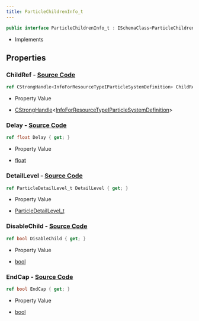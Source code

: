 ```yaml
---
title: ParticleChildrenInfo_t
---
```


```csharp
public interface ParticleChildrenInfo_t : ISchemaClass<ParticleChildrenInfo_t>, ISchemaField, ISchemaClass, INativeHandle
```

- Implements

## Properties

### **ChildRef** - [Source Code](https://github.com/swiftly-solution/swiftlys2/blob/main/managed/src/SwiftlyS2.Generated/Schemas/Interfaces/ParticleChildrenInfo_t.cs#L16)

```csharp
ref CStrongHandle<InfoForResourceTypeIParticleSystemDefinition> ChildRef { get; }
```

- Property Value

- [CStrongHandle](/docs/api/shared/natives/cstronghandle-1)<[InfoForResourceTypeIParticleSystemDefinition](/docs/api/shared/schemadefinitions/infoforresourcetypeiparticlesystemdefinition)>

### **Delay** - [Source Code](https://github.com/swiftly-solution/swiftlys2/blob/main/managed/src/SwiftlyS2.Generated/Schemas/Interfaces/ParticleChildrenInfo_t.cs#L18)

```csharp
ref float Delay { get; }
```

- Property Value

- [float](https://learn.microsoft.com/dotnet/api/system.single)

### **DetailLevel** - [Source Code](https://github.com/swiftly-solution/swiftlys2/blob/main/managed/src/SwiftlyS2.Generated/Schemas/Interfaces/ParticleChildrenInfo_t.cs#L24)

```csharp
ref ParticleDetailLevel_t DetailLevel { get; }
```

- Property Value

- [ParticleDetailLevel_t](/docs/api/shared/schemadefinitions/particledetaillevel_t)

### **DisableChild** - [Source Code](https://github.com/swiftly-solution/swiftlys2/blob/main/managed/src/SwiftlyS2.Generated/Schemas/Interfaces/ParticleChildrenInfo_t.cs#L22)

```csharp
ref bool DisableChild { get; }
```

- Property Value

- [bool](https://learn.microsoft.com/dotnet/api/system.boolean)

### **EndCap** - [Source Code](https://github.com/swiftly-solution/swiftlys2/blob/main/managed/src/SwiftlyS2.Generated/Schemas/Interfaces/ParticleChildrenInfo_t.cs#L20)

```csharp
ref bool EndCap { get; }
```

- Property Value

- [bool](https://learn.microsoft.com/dotnet/api/system.boolean)

